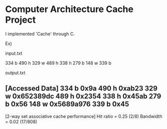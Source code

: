 # Computer Architecture Cache Project

I implemented 'Cache' through C.

Ex)

input.txt

334	b
490	h
329	w
489	h
338	h
279	b
148	w
339	b

output.txt

[Accessed Data]
334	b	0x9a
490	h	0xab23
329	w	0x652389dc
489	h	0x2354
338	h	0x45ab
279	b	0x56
148	w	0x5689a976
339	b	0x45
--------------------------------------
[2-way set associative cache performance]
Hit ratio = 0.25 (2/8)
Bandwidth = 0.02 (17/808)
